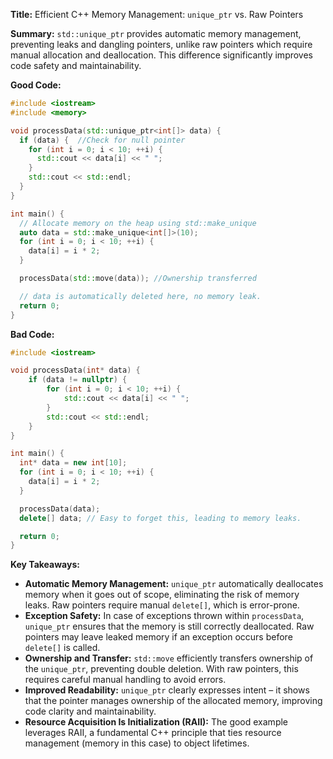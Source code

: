 **Title:** Efficient C++ Memory Management: `unique_ptr` vs. Raw Pointers

**Summary:**  `std::unique_ptr` provides automatic memory management, preventing leaks and dangling pointers, unlike raw pointers which require manual allocation and deallocation. This difference significantly improves code safety and maintainability.

**Good Code:**

```c++
#include <iostream>
#include <memory>

void processData(std::unique_ptr<int[]> data) {
  if (data) {  //Check for null pointer
    for (int i = 0; i < 10; ++i) {
      std::cout << data[i] << " ";
    }
    std::cout << std::endl;
  }
}

int main() {
  // Allocate memory on the heap using std::make_unique
  auto data = std::make_unique<int[]>(10); 
  for (int i = 0; i < 10; ++i) {
    data[i] = i * 2;
  }

  processData(std::move(data)); //Ownership transferred

  // data is automatically deleted here, no memory leak.
  return 0;
}
```

**Bad Code:**

```c++
#include <iostream>

void processData(int* data) {
    if (data != nullptr) {
        for (int i = 0; i < 10; ++i) {
            std::cout << data[i] << " ";
        }
        std::cout << std::endl;
    }
}

int main() {
  int* data = new int[10];
  for (int i = 0; i < 10; ++i) {
    data[i] = i * 2;
  }

  processData(data); 
  delete[] data; // Easy to forget this, leading to memory leaks.

  return 0;
}

```


**Key Takeaways:**

* **Automatic Memory Management:** `unique_ptr` automatically deallocates memory when it goes out of scope, eliminating the risk of memory leaks.  Raw pointers require manual `delete[]`, which is error-prone.
* **Exception Safety:** In case of exceptions thrown within `processData`, `unique_ptr` ensures that the memory is still correctly deallocated. Raw pointers may leave leaked memory if an exception occurs before `delete[]` is called.
* **Ownership and Transfer:** `std::move` efficiently transfers ownership of the `unique_ptr`, preventing double deletion.  With raw pointers, this requires careful manual handling to avoid errors.
* **Improved Readability:**  `unique_ptr` clearly expresses intent –  it shows that the pointer manages ownership of the allocated memory, improving code clarity and maintainability.
* **Resource Acquisition Is Initialization (RAII):** The good example leverages RAII, a fundamental C++ principle that ties resource management (memory in this case) to object lifetimes.


